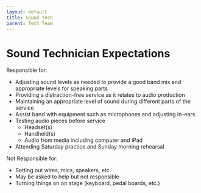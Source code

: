 ```yaml
---
layout: default
title: Sound Tech
parent: Tech Team
---
```


# Sound Technician Expectations

Responsible for:
- Adjusting sound levels as needed to provide a good band mix and appropriate levels for speaking parts
- Providing a distraction-free service as it relates to audio production
- Maintaining an appropriate level of sound during different parts of the service
- Assist band with equipment such as microphones and adjusting in-ears
- Testing audio pieces before service
  - Headset(s)
  - Handheld(s)
  - Audio from media including computer and iPad
- Attending Saturday practice and Sunday morning rehearsal

Not Responsible for:
- Setting out wires, mics, speakers, etc.
- May be asked to help but not responsible
- Turning things on on stage (keyboard, pedal boards, etc.)